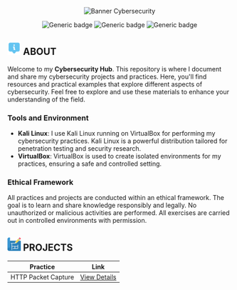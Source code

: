 <!DOCTYPE html>
<html lang="es">
<head>
	<meta charset="UTF-8">
	<meta name="viewport" content="width=device-width, initial-scale=1.0">
</head>
<body>
	<p align="center">
		<img width=900 alt="Banner Cybersecurity" src="https://github.com/antonimodev/Cybersecurity/blob/main/Images/Cybersec%20banner%20github.png">
	</p>
	<div align="center">
		<img alt="Generic badge" src="https://img.shields.io/badge/Team-Red-red.svg">
		<img alt="Generic badge" src="https://img.shields.io/badge/Team-Blue-blue.svg">
		<img alt="Generic badge" src="https://img.shields.io/badge/Team-Purple-purple.svg">
	</div>

## <img src="https://github.com/antonimodev/42-Documentation/blob/main/banners/about.png" alt="Info Image" width="30"> ABOUT

Welcome to my **Cybersecurity Hub**. This repository is where I document and share my cybersecurity projects and practices. Here, you'll find resources and practical examples that explore different aspects of cybersecurity. Feel free to explore and use these materials to enhance your understanding of the field.

### Tools and Environment

- **Kali Linux**: I use Kali Linux running on VirtualBox for performing my cybersecurity practices. Kali Linux is a powerful distribution tailored for penetration testing and security research.
- **VirtualBox**: VirtualBox is used to create isolated environments for my practices, ensuring a safe and controlled setting.

### Ethical Framework

All practices and projects are conducted within an ethical framework. The goal is to learn and share knowledge responsibly and legally. No unauthorized or malicious activities are performed. All exercises are carried out in controlled environments with permission.

## <img src="https://github.com/antonimodev/42-Common-Core/blob/main/banners/blueprint.png" alt="Project image" width="30"> PROJECTS

<div align="center">

<table>
    <thead align="center">
        <tr>
            <th>Practice</th>
            <th>Link</th>
        </tr>
    </thead>
    <tbody align="center">
        <tr>
            <td>HTTP Packet Capture</td>
            <td><a href="https://github.com/antonimodev/network-sniffing">View Details</a></td>
        </tr>
    </tbody>
</table>

</div>

</body>
</html>
